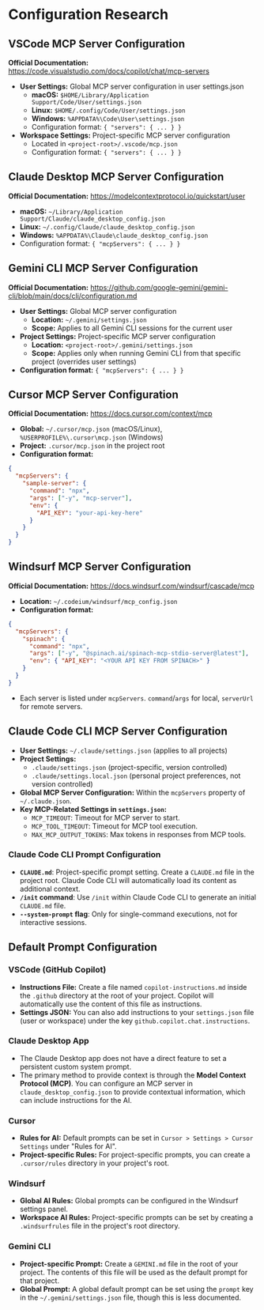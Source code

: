 # Configuration Research

## VSCode MCP Server Configuration

**Official Documentation:** https://code.visualstudio.com/docs/copilot/chat/mcp-servers

- **User Settings:** Global MCP server configuration in user settings.json
  - **macOS:** `$HOME/Library/Application Support/Code/User/settings.json`
  - **Linux:** `$HOME/.config/Code/User/settings.json`
  - **Windows:** `%APPDATA%\Code\User\settings.json`
  - Configuration format: `{ "servers": { ... } }`
- **Workspace Settings:** Project-specific MCP server configuration
  - Located in `<project-root>/.vscode/mcp.json`
  - Configuration format: `{ "servers": { ... } }`

## Claude Desktop MCP Server Configuration

**Official Documentation:** https://modelcontextprotocol.io/quickstart/user

- **macOS:** `~/Library/Application Support/Claude/claude_desktop_config.json`
- **Linux:** `~/.config/Claude/claude_desktop_config.json`
- **Windows:** `%APPDATA%\Claude\claude_desktop_config.json`
- Configuration format: `{ "mcpServers": { ... } }`

## Gemini CLI MCP Server Configuration

**Official Documentation:** https://github.com/google-gemini/gemini-cli/blob/main/docs/cli/configuration.md

- **User Settings:** Global MCP server configuration
  - **Location:** `~/.gemini/settings.json`
  - **Scope:** Applies to all Gemini CLI sessions for the current user
- **Project Settings:** Project-specific MCP server configuration
  - **Location:** `<project-root>/.gemini/settings.json`
  - **Scope:** Applies only when running Gemini CLI from that specific project (overrides user settings)
- **Configuration format:** `{ "mcpServers": { ... } }`

## Cursor MCP Server Configuration

**Official Documentation:** https://docs.cursor.com/context/mcp

- **Global:** `~/.cursor/mcp.json` (macOS/Linux), `%USERPROFILE%\.cursor\mcp.json` (Windows)
- **Project:** `.cursor/mcp.json` in the project root
- **Configuration format:**

```json
{
  "mcpServers": {
    "sample-server": {
      "command": "npx",
      "args": ["-y", "mcp-server"],
      "env": {
        "API_KEY": "your-api-key-here"
      }
    }
  }
}
```

## Windsurf MCP Server Configuration

**Official Documentation:** https://docs.windsurf.com/windsurf/cascade/mcp

- **Location:** `~/.codeium/windsurf/mcp_config.json`
- **Configuration format:**

```json
{
  "mcpServers": {
    "spinach": {
      "command": "npx",
      "args": ["-y", "@spinach.ai/spinach-mcp-stdio-server@latest"],
      "env": { "API_KEY": "<YOUR API KEY FROM SPINACH>" }
    }
  }
}
```
- Each server is listed under `mcpServers`. `command`/`args` for local, `serverUrl` for remote servers.

## Claude Code CLI MCP Server Configuration

- **User Settings:** `~/.claude/settings.json` (applies to all projects)
- **Project Settings:**
    - `.claude/settings.json` (project-specific, version controlled)
    - `.claude/settings.local.json` (personal project preferences, not version controlled)
- **Global MCP Server Configuration:** Within the `mcpServers` property of `~/.claude.json`.
- **Key MCP-Related Settings in `settings.json`:**
    - `MCP_TIMEOUT`: Timeout for MCP server to start.
    - `MCP_TOOL_TIMEOUT`: Timeout for MCP tool execution.
    - `MAX_MCP_OUTPUT_TOKENS`: Max tokens in responses from MCP tools.

### Claude Code CLI Prompt Configuration

- **`CLAUDE.md`**: Project-specific prompt setting. Create a `CLAUDE.md` file in the project root. Claude Code CLI will automatically load its content as additional context.
- **`/init` command**: Use `/init` within Claude Code CLI to generate an initial `CLAUDE.md` file.
- **`--system-prompt` flag**: Only for single-command executions, not for interactive sessions.

## Default Prompt Configuration

### VSCode (GitHub Copilot)

- **Instructions File:** Create a file named `copilot-instructions.md` inside the `.github` directory at the root of your project. Copilot will automatically use the content of this file as instructions.
- **Settings JSON:** You can also add instructions to your `settings.json` file (user or workspace) under the key `github.copilot.chat.instructions`.

### Claude Desktop App

- The Claude Desktop app does not have a direct feature to set a persistent custom system prompt.
- The primary method to provide context is through the **Model Context Protocol (MCP)**. You can configure an MCP server in `claude_desktop_config.json` to provide contextual information, which can include instructions for the AI.

### Cursor

- **Rules for AI:** Default prompts can be set in `Cursor > Settings > Cursor Settings` under "Rules for AI".
- **Project-specific Rules:** For project-specific prompts, you can create a `.cursor/rules` directory in your project's root.

### Windsurf

- **Global AI Rules:** Global prompts can be configured in the Windsurf settings panel.
- **Workspace AI Rules:** Project-specific prompts can be set by creating a `.windsurfrules` file in the project's root directory.

### Gemini CLI

- **Project-specific Prompt:** Create a `GEMINI.md` file in the root of your project. The contents of this file will be used as the default prompt for that project.
- **Global Prompt:** A global default prompt can be set using the `prompt` key in the `~/.gemini/settings.json` file, though this is less documented.
